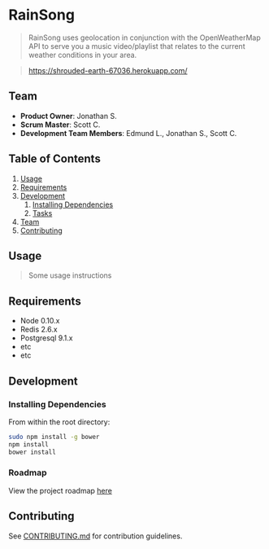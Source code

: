 # RainSong

> RainSong uses geolocation in conjunction with the OpenWeatherMap API to serve you a music video/playlist that relates to the current weather conditions in your area.

> https://shrouded-earth-67036.herokuapp.com/

## Team

  - __Product Owner__: Jonathan S.
  - __Scrum Master__: Scott C.
  - __Development Team Members__: Edmund L., Jonathan S., Scott C.

## Table of Contents

1. [Usage](#Usage)
1. [Requirements](#requirements)
1. [Development](#development)
    1. [Installing Dependencies](#installing-dependencies)
    1. [Tasks](#tasks)
1. [Team](#team)
1. [Contributing](#contributing)

## Usage

> Some usage instructions

## Requirements

- Node 0.10.x
- Redis 2.6.x
- Postgresql 9.1.x
- etc
- etc

## Development

### Installing Dependencies

From within the root directory:

```sh
sudo npm install -g bower
npm install
bower install
```

### Roadmap

View the project roadmap [here](LINK_TO_PROJECT_ISSUES)


## Contributing

See [CONTRIBUTING.md](CONTRIBUTING.md) for contribution guidelines.
